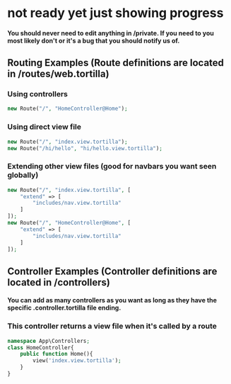 # not ready yet just showing progress
#### You should never need to edit anything in /private. If you need to you most likely don't or it's a bug that you should notify us of.
## Routing Examples (Route definitions are located in /routes/web.tortilla)
### Using controllers
```php
new Route("/", "HomeController@Home");
```
### Using direct view file
```php
new Route("/", "index.view.tortilla");
new Route("/hi/hello", "hi/hello.view.tortilla");
```
### Extending other view files (good for navbars you want seen globally)
```php
new Route("/", "index.view.tortilla", [
    "extend" => [
        "includes/nav.view.tortilla"
    ]
]);
new Route("/", "HomeController@Home", [
    "extend" => [
        "includes/nav.view.tortilla"
    ]
]);
```
## Controller Examples (Controller definitions are located in /controllers)
#### You can add as many controllers as you want as long as they have the specific .controller.tortilla file ending.
### This controller returns a view file when it's called by a route
```php
namespace App\Controllers;
class HomeController{
    public function Home(){
        view('index.view.tortilla');
    }
}
```
